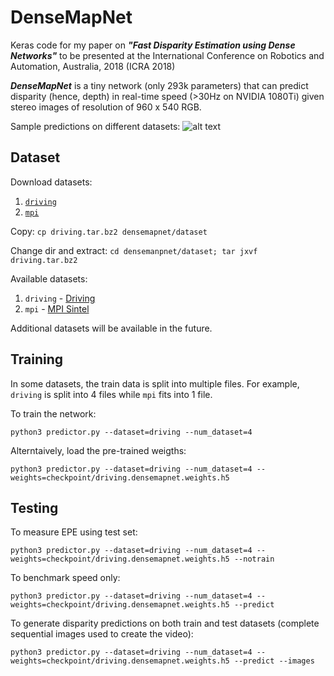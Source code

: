 # DenseMapNet
Keras code for my paper on **_"Fast Disparity Estimation using Dense Networks"_** to be presented at the International Conference on Robotics and Automation, Australia, 2018 (ICRA 2018)

**_DenseMapNet_** is a tiny network (only 293k parameters) that can predict disparity (hence, depth) in real-time speed (>30Hz on NVIDIA 1080Ti) given stereo images of resolution of 960 x 540 RGB.

Sample predictions on different datasets: 
![alt text](https://github.com/roatienza/densemapnet/blob/master/media/Driving.png "Sample predictions")

## Dataset
Download datasets:
1. [`driving`](https://drive.google.com/file/d/1q01ffNwvnZkrdw58_LIX-tf-vkzsGGmI/view?usp=sharing)
2. [`mpi`](https://drive.google.com/file/d/1mntUmDxpmCPafYh9nCDWPgT6JyzVovDK/view?usp=sharing)

Copy: `cp driving.tar.bz2 densemapnet/dataset`

Change dir and extract: `cd densemanpnet/dataset; tar jxvf driving.tar.bz2`

Available datasets:

1. `driving` - [Driving](https://lmb.informatik.uni-freiburg.de/resources/datasets/SceneFlowDatasets.en.html) 
2. `mpi` - [MPI Sintel](http://sintel.is.tue.mpg.de/)

Additional datasets will be available in the future.

## Training
In some datasets, the train data is split into multiple files. For example, `driving` is split into 4 files while `mpi` fits into 1 file.

To train the network:

`python3 predictor.py --dataset=driving --num_dataset=4`

Alterntaively, load the pre-trained weigths:

`python3 predictor.py --dataset=driving --num_dataset=4 --weights=checkpoint/driving.densemapnet.weights.h5`

## Testing

To measure EPE using test set:

`python3 predictor.py --dataset=driving --num_dataset=4 --weights=checkpoint/driving.densemapnet.weights.h5 --notrain`

To benchmark speed only:

`python3 predictor.py --dataset=driving --num_dataset=4 --weights=checkpoint/driving.densemapnet.weights.h5 --predict`

To generate disparity predictions on both train and test datasets (complete sequential images used to create the video):

`python3 predictor.py --dataset=driving --num_dataset=4 --weights=checkpoint/driving.densemapnet.weights.h5 --predict
--images`
